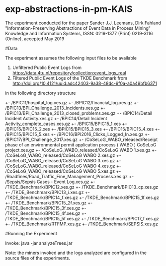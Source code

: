 # exp-abstractions-in-pm-KAIS
The experiment conducted for the paper Sander J.J. Leemans, Dirk Fahland "Information-Preserving Abstractions of Event Data in Process Mining" Knowledge and Information Systems, ISSN: 0219-1377 (Print) 0219-3116 (Online), accepted May 2019

#Data

The experiment assumes the following input files to be available

1) Unfiltered Public Event Logs from https://data.4tu.nl/repository/collection:event_logs_real
2) Filtered Public Event Logs of the TKDE Benchmark from http://doi.org/10.4121/uuid:adc42403-9a38-48dc-9f0a-a0a49bfb6371

in the following directory structure 

<logroot>
  +- /BPIC11/hospital_log.xes.gz
  +- /BPIC12/financial_log.xes.gz
  +- /BPIC13/BPI_Challenge_2013_incidents.xes.gz
  +- /BPIC13/BPI_Challenge_2013_closed_problems.xes.gz
  +- /BPIC14/Detail Incident Activity.xes.gz
  +- /BPIC14/Detail Incident Activity_complete_cases.xes.gz
  +- /BPIC15/BPIC15_1.xes
  +- /BPIC15/BPIC15_2.xes
  +- /BPIC15/BPIC15_3.xes
  +- /BPIC15/BPIC15_4.xes
  +- /BPIC15/BPIC15_5.xes
  +- /BPIC16/BPI2016_Clicks_Logged_In.xes.gz
  +- /BPIC17/BPI_Challenge_2017.xes.gz
  +- /CoSeLoG_WABO_released/Receipt phase of an environmental permit application process ( WABO ) CoSeLoG project.xes.gz
  +- /CoSeLoG_WABO_released/CoSeLoG WABO 1.xes.gz
  +- /CoSeLoG_WABO_released/CoSeLoG WABO 2.xes.gz
  +- /CoSeLoG_WABO_released/CoSeLoG WABO 3.xes.gz
  +- /CoSeLoG_WABO_released/CoSeLoG WABO 4.xes.gz
  +- /CoSeLoG_WABO_released/CoSeLoG WABO 5.xes.gz
  +- /Roadfines/Road_Traffic_Fine_Management_Process.xes.gz
  +- /Sepsis/Sepsis Cases - Event Log.xes.gz
  +- /TKDE_Benchmark/BPIC12.xes.gz
  +- /TKDE_Benchmark/BPIC13_cp.xes.gz
  +- /TKDE_Benchmark/BPIC13_i.xes.gz
  +- /TKDE_Benchmark/BPIC14_f.xes.gz
  +- /TKDE_Benchmark/BPIC15_1f.xes.gz
  +- /TKDE_Benchmark/BPIC15_2f.xes.gz
  +- /TKDE_Benchmark/BPIC15_3f.xes.gz
  +- /TKDE_Benchmark/BPIC15_4f.xes.gz
  +- /TKDE_Benchmark/BPIC15_5f.xes.gz
  +- /TKDE_Benchmark/BPIC17_f.xes.gz
  +- /TKDE_Benchmark/RTFMP.xes.gz
  +- /TKDE_Benchmark/SEPSIS.xes.gz
  
  
#Running the Experiment

Invoke: java -jar analyzeTrees.jar <logRoot> <outputPath>

Note: the miners invoked and the logs analyzed are configured in the source files of the experiments. 
